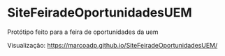 # SiteFeiradeOportunidadesUEM

Protótipo feito para a feira de oportunidades da uem

Visualização: https://marcoadp.github.io/SiteFeiradeOportunidadesUEM/

